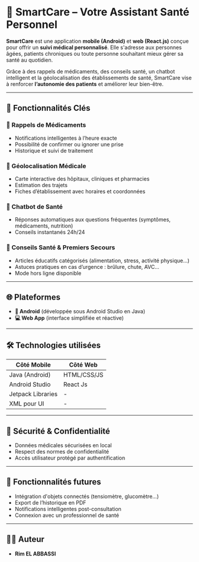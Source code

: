# 💙 SmartCare – Votre Assistant Santé Personnel

**SmartCare** est une application **mobile (Android)** et **web (React.js)** conçue pour offrir un **suivi médical personnalisé**. Elle s'adresse aux personnes âgées, patients chroniques ou toute personne souhaitant mieux gérer sa santé au quotidien.

Grâce à des rappels de médicaments, des conseils santé, un chatbot intelligent et la géolocalisation des établissements de santé, SmartCare vise à renforcer **l’autonomie des patients** et améliorer leur bien-être.

---

## 📱 Fonctionnalités Clés

### 🔔 Rappels de Médicaments
- Notifications intelligentes à l’heure exacte
- Possibilité de confirmer ou ignorer une prise
- Historique et suivi de traitement

### 📍 Géolocalisation Médicale
- Carte interactive des hôpitaux, cliniques et pharmacies
- Estimation des trajets
- Fiches d’établissement avec horaires et coordonnées

### 💬 Chatbot de Santé
- Réponses automatiques aux questions fréquentes (symptômes, médicaments, nutrition)
- Conseils instantanés 24h/24

### 🧠 Conseils Santé & Premiers Secours
- Articles éducatifs catégorisés (alimentation, stress, activité physique...)
- Astuces pratiques en cas d’urgence : brûlure, chute, AVC…
- Mode hors ligne disponible

---

## 🌐 Plateformes

- **📱 Android** (développée sous Android Studio en Java)
- **💻 Web App** (interface simplifiée et réactive)

---

## 🛠️ Technologies utilisées

| Côté Mobile           | Côté Web             |
|----------------------|----------------------|
| Java (Android)       | HTML/CSS/JS          |
| Android Studio       |React Js              |
| Jetpack Libraries    | -                    |
| XML pour UI          | -                    |

---


## 🔐 Sécurité & Confidentialité

- Données médicales sécurisées en local
- Respect des normes de confidentialité
- Accès utilisateur protégé par authentification

---

## 🚀 Fonctionnalités futures

- Intégration d'objets connectés (tensiomètre, glucomètre…)
- Export de l’historique en PDF
- Notifications intelligentes post-consultation
- Connexion avec un professionnel de santé

---

## 👩‍💻 Auteur

- **Rim EL ABBASSI**





